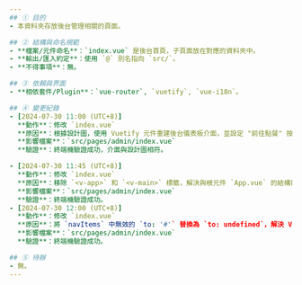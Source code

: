 ```yaml
---
## ① 目的
- 本資料夾存放後台管理相關的頁面。

## ② 結構與命名規範
- **檔案/元件命名**：`index.vue` 是後台首頁，子頁面放在對應的資料夾中。
- **輸出/匯入約定**：使用 `@` 別名指向 `src/`。
- **不得事項**：無。

## ③ 依賴與界面
- **相依套件/Plugin**：`vue-router`, `vuetify`, `vue-i18n`。

## ④ 變更紀錄
- [2024-07-30 11:00 (UTC+8)]
  **動作**：修改 `index.vue`
  **原因**：根據設計圖，使用 Vuetify 元件重建後台儀表板介面，並設定 "前往點餐" 按鈕的路由。
  **影響檔案**：`src/pages/admin/index.vue`
  **驗證**：終端機驗證成功，介面與設計圖相符。

- [2024-07-30 11:45 (UTC+8)]
  **動作**：修改 `index.vue`
  **原因**：移除 `<v-app>` 和 `<v-main>` 標籤，解決與根元件 `App.vue` 的結構衝突。修正 `v-list-item` 的 color 屬性用法。
  **影響檔案**：`src/pages/admin/index.vue`
  **驗證**：終端機驗證成功。
- [2024-07-30 12:00 (UTC+8)]
  **動作**：修改 `index.vue`
  **原因**：將 `navItems` 中無效的 `to: '#'` 替換為 `to: undefined`，解決 Vue Router 的 "No match found" 警告。
  **影響檔案**：`src/pages/admin/index.vue`
  **驗證**：終端機驗證成功。

## ⑤ 待辦
- 無。
---
```

